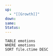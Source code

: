 ```yaml
---
up:
  - "[[Growth]]"
down: 
same: 
Status:
---
```

```dataview
TABLE emotions
WHERE emotions
SORT file.ctime DESC
```
